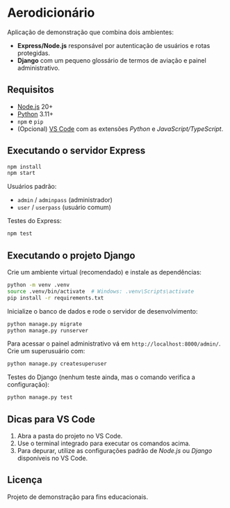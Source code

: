 # Aerodicionário

Aplicação de demonstração que combina dois ambientes:

- **Express/Node.js** responsável por autenticação de usuários e rotas protegidas.
- **Django** com um pequeno glossário de termos de aviação e painel administrativo.

## Requisitos

- [Node.js](https://nodejs.org/) 20+
- [Python](https://www.python.org/) 3.11+
- `npm` e `pip`
- (Opcional) [VS Code](https://code.visualstudio.com/) com as extensões *Python* e *JavaScript/TypeScript*.

## Executando o servidor Express

```bash
npm install
npm start
```

Usuários padrão:

- `admin` / `adminpass` (administrador)
- `user` / `userpass` (usuário comum)

Testes do Express:

```bash
npm test
```

## Executando o projeto Django

Crie um ambiente virtual (recomendado) e instale as dependências:

```bash
python -m venv .venv
source .venv/bin/activate  # Windows: .venv\Scripts\activate
pip install -r requirements.txt
```

Inicialize o banco de dados e rode o servidor de desenvolvimento:

```bash
python manage.py migrate
python manage.py runserver
```

Para acessar o painel administrativo vá em `http://localhost:8000/admin/`.
Crie um superusuário com:

```bash
python manage.py createsuperuser
```

Testes do Django (nenhum teste ainda, mas o comando verifica a configuração):

```bash
python manage.py test
```

## Dicas para VS Code

1. Abra a pasta do projeto no VS Code.
2. Use o terminal integrado para executar os comandos acima.
3. Para depurar, utilize as configurações padrão de *Node.js* ou *Django* disponíveis no VS Code.

## Licença

Projeto de demonstração para fins educacionais.
